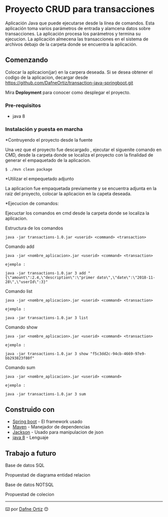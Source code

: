 # Proyecto CRUD para transacciones

Aplicación Java que puede ejecutarse desde la línea de comandos. 
Esta aplicación toma varios parámetros de entrada y alamcena datos sobre transacciones. 
La aplicación procesa los parámetros y termina su ejecucion.
La aplicación almecena las transacciones en el sistema de archivos debajo de la carpeta donde se encuentra la aplicación. 



## Comenzando 

Colocar la aplicacion(jar) en la carpera deseada.
Si se desea obtener el codigo de la aplicacion, decargar desde https://github.com/DafneOrtiz/transaction-java-springboot.git 

Mira **Deployment** para conocer como desplegar el proyecto.


### Pre-requisitos 

* java 8


### Instalación y puesta en marcha 

*Contruyendo el proyecto desde la fuente 

Una vez que el proyecto fue descargado , ejecutar el siguenite comando en CMD, desde la carpeta donde se localiza el proyecto con la finalidad de generar el empaquetado de la aplicacion.

```
$ ./mvn clean package

```

*Utilizar el empequetado adjunto

La aplicacion fue empaquetada previamente y se encuentra adjunta en la raiz del proyecto, colocar la aplicacion en la capeta deseada.

*Ejecucion de comandos:

Ejecuctar los comandos en cmd desde la carpeta donde se localiza la aplicacion.

Estructura de los comandos 

```
java -jar transactions-1.0.jar <userid> <command> <transaction> 
```

Comando add

```
java -jar <nombre_aplicacion>.jar <userid> <command> <transaction>

ejemplo :

java -jar transactions-1.0.jar 3 add "{\"amount\":2.4,\"description\":\"primer dato\",\"date\":\"2018-11-28\",\"userId\":3}"

```

Comando list

```
java -jar <nombre_aplicacion>.jar <userid> <command> <transaction>

ejemplo :

java -jar transactions-1.0.jar 3 list

```

Comando show

```
java -jar <nombre_aplicacion>.jar <userid> <command> <transaction>

ejemplo :

java -jar transactions-1.0.jar 3 show "f5c3dd2c-94cb-4669-97e9-bb293823f80f"

```

Comando sum

```
java -jar <nombre_aplicacion>.jar <userid> <command> 

ejemplo :

java -jar transactions-1.0.jar 3 sum

```


## Construido con 

* [Spring boot](https://start.spring.io/) - El framework usado
* [Maven](https://maven.apache.org/) - Manejador de dependencias
* [Jackson](https://mvnrepository.com/artifact/com.fasterxml.jackson.core/jackson-core/2.9.9) - Usado para manipulacion de json
* [java 8](https://www.java.com/es/download/) - Lenguaje



## Trabajo a futuro 

Base de datos  SQL 

Propuestad de diagrama entidad relacion 


Base de datos  NOTSQL

Propuestad de colecion 

---
⌨️  por [Dafne Ortiz](www.linkedin.com/in/dafneBaalOrtizAvila) 😊
